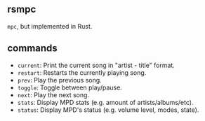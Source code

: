## rsmpc

`mpc`, but implemented in Rust.

## commands

- `current`: Print the current song in "artist - title" format.
- `restart`: Restarts the currently playing song.
- `prev`: Play the previous song.
- `toggle`: Toggle between play/pause.
- `next`: Play the next song.
- `stats`: Display MPD stats (e.g. amount of artists/albums/etc).
- `status`: Display MPD's status (e.g. volume level, modes, state).
